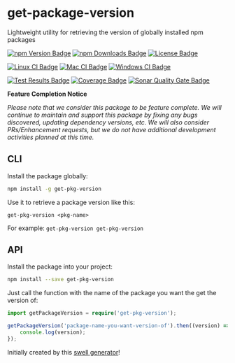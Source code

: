 # get-package-version  
Lightweight utility for retrieving the version of globally installed npm packages

[![npm Version Badge][npm-version-badge]][npm-package-url]
[![npm Downloads Badge][npm-downloads-badge]][npm-package-url]
[![License Badge][license-badge]][license-url]  

[![Linux CI Badge][linux-ci-badge]][linux-ci-url]
[![Mac CI Badge][mac-ci-badge]][mac-ci-url]
[![Windows CI Badge][windows-ci-badge]][windows-ci-url]  

[![Test Results Badge][tests-badge]][tests-url]
[![Coverage Badge][coverage-badge]][coverage-url]
[![Sonar Quality Gate Badge][sonar-quality-gate-badge]][sonar-url]

**Feature Completion Notice**

*Please note that we consider this package to be feature complete. We will continue to maintain and support this package by fixing any bugs discovered, updating dependency versions, etc. We will also consider PRs/Enhancement requests, but we do not have additional development activities planned at this time.*


## CLI
Install the package globally:  
```sh
npm install -g get-pkg-version
```

Use it to retrieve a package version like this:  
```
get-pkg-version <pkg-name>
```  

For example: `get-pkg-version get-pkg-version`

## API  
Install the package into your project:  
```sh
npm install --save get-pkg-version
```  

Just call the function with the name of the package you want the get the version of:
```typescript
import getPackageVersion = require('get-pkg-version');

getPackageVersion('package-name-you-want-version-of').then((version) => {
    console.log(version);
});
```  


Initially created by this [swell generator][parent-generator-url]!

[parent-generator-url]: https://www.npmjs.com/package/generator-swell

[linux-ci-badge]: https://img.shields.io/azure-devops/build/swellaby/opensource/97/main.svg?label=linux%20build&style=flat-square
[linux-ci-url]: https://dev.azure.com/swellaby/OpenSource/_build/latest?definitionId=97
[mac-ci-badge]: https://img.shields.io/azure-devops/build/swellaby/opensource/94/main.svg?label=mac%20build&style=flat-square
[mac-ci-url]: https://dev.azure.com/swellaby/OpenSource/_build/latest?definitionId=94
[windows-ci-badge]: https://img.shields.io/azure-devops/build/swellaby/opensource/95/main.svg?label=windows%20build&style=flat-square
[windows-ci-url]: https://dev.azure.com/swellaby/OpenSource/_build/latest?definitionId=95
[coverage-badge]: https://img.shields.io/codecov/c/github/swellaby/get-package-version/main?style=flat-square
[coverage-url]: https://codecov.io/gh/swellaby/get-package-version/branch/main
[tests-badge]: https://img.shields.io/azure-devops/tests/swellaby/opensource/97/main.svg?label=unit%20tests&style=flat-square
[tests-url]: https://dev.azure.com/swellaby/OpenSource/_build/latest?definitionId=97&view=ms.vss-test-web.build-test-results-tab
[npm-version-badge]: https://img.shields.io/npm/v/get-pkg-version.svg?style=flat-square
[npm-downloads-badge]: https://img.shields.io/npm/dt/get-pkg-version.svg?style=flat-square
[npm-package-url]: https://www.npmjs.com/package/get-pkg-version
[license-url]: ./LICENSE
[license-badge]: https://img.shields.io/github/license/swellaby/get-package-version.svg?style=flat-square&color=informational
[sonar-quality-gate-badge]: https://img.shields.io/sonar/https/sonarcloud.io/swellaby:get-package-version/quality_gate.svg?style=flat-square
[sonar-url]: https://sonarcloud.io/dashboard?id=swellaby%3Aget-package-version
